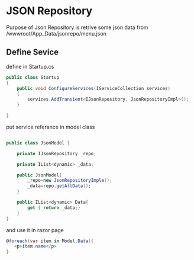 # JSON Repository

Purpose of Json Repository is retrive some json data from /wwwroot/App_Data/jsonrepo/menu.json

## Define Sevice

define in Startup.cs 

```csharp
public class Startup
{
    public void ConfigureServices(IServiceCollection services)
    {
        services.AddTransient<IJsonRepository, JsonRepositoryImpl>();
    }

}
```

put service referance in model class

```csharp

public class JsonModel {

    private IJsonRepository _repo;

    private IList<dynamic> _data;

    public JsonModel{
        _repo=new JsonRepositoryImple();
        _data=repo.getAllData();
    }

    public IList<dynamic> Data{
        get { return _data;}
    }
}

```

and use it in razor page

```csharp
@foreach(var item in Model.Data){
   <p>item.name</p>
}

```